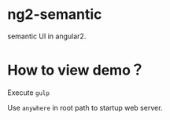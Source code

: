 # ng2-semantic
semantic UI in angular2.

# How to view demo？

Execute ``gulp``

Use ``anywhere`` in root path to startup web server.

